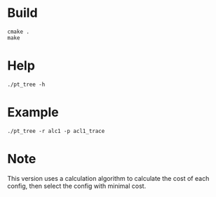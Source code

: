# Build
```
cmake .
make
```

# Help
```
./pt_tree -h
```

# Example
```
./pt_tree -r alc1 -p acl1_trace
```
# Note
This version uses a calculation algorithm to calculate the cost of each config, then select the config with minimal cost.
